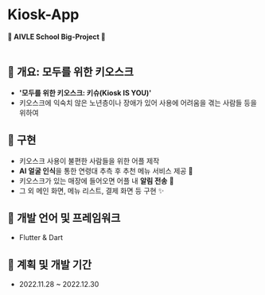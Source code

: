 
# Kiosk-App 
**💚 AIVLE School Big-Project 💚**
<br>
<br>

## 📌 개요: 모두를 위한 키오스크
  - **'모두를 위한 키오스크: 키슈(Kiosk IS YOU)'**
  - 키오스크에 익숙치 않은 노년층이나 장애가 있어 사용에 어려움을 겪는 사람들 등을 위하여
  
## 📌 구현
  - 키오스크 사용이 불편한 사람들을 위한 어플 제작
  - **AI 얼굴 인식**을 통한 연령대 추측 후 추천 메뉴 서비스 제공 📸
  - 키오스크가 있는 매장에 들어오면 어플 내 **알림 전송** 🔔
  - 그 외 메인 화면, 메뉴 리스트, 결제 화면 등 구현 ✨
  
## 📌 개발 언어 및 프레임워크
  - Flutter & Dart
 
## 📌 계획 및 개발 기간
  - 2022.11.28 ~ 2022.12.30
